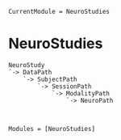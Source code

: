 ```@meta
CurrentModule = NeuroStudies
```

# NeuroStudies

```
NeuroStudy
`-> DataPath
    `-> SubjectPath
        `-> SessionPath
            `-> ModalityPath
                `-> NeuroPath
        
```
```@index
```

```@autodocs
Modules = [NeuroStudies]
```

```julia
```
